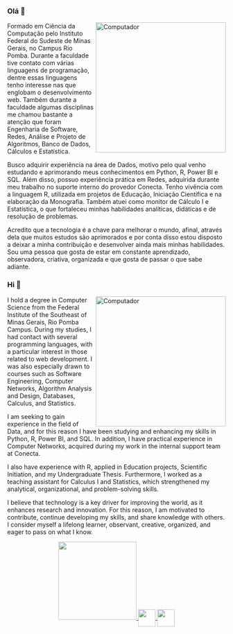 ### Olá 👋
<img src="ciencia-de-dados.png" min-width="300px" max-width="300px" width="300px" align="right" alt="Computador">
<p align="left">
Formado em Ciência da Computação pelo Instituto Federal do Sudeste de Minas Gerais, no Campus Rio Pomba. Durante a faculdade tive contato com várias linguagens de programação, dentre essas linguagens tenho interesse nas que englobam o desenvolvimento web. Também durante a faculdade algumas disciplinas me chamou bastante a atenção que foram Engenharia de Software, Redes, Análise e Projeto de Algoritmos, Banco de Dados, Cálculos e Estatística. 
  
Busco adquirir experiência na área de Dados, motivo pelo qual venho estudando e aprimorando meus conhecimentos em Python, R, Power BI e SQL. Além disso, possuo experiência prática em Redes, adquirida durante meu trabalho no suporte interno do provedor Conecta.
Tenho vivência com a linguagem R, utilizada em projetos de Educação, Iniciação Científica e na elaboração da Monografia. Também atuei como monitor de Cálculo I e Estatística, o que fortaleceu minhas habilidades analíticas, didáticas e de resolução de problemas.

Acredito que a tecnologia é a chave para melhorar o mundo, afinal, através dela que muitos estudos são aprimorados e por conta disso estou disposto a deixar a minha contribuição e desenvolver ainda mais minhas habilidades. Sou uma pessoa que gosta de estar em constante aprendizado, observadora, criativa, organizada e que gosta de passar o que sabe adiante.
</p>

### Hi 👋
<img src="ciencia-de-dados2.png" min-width="300px" max-width="300px" width="300px" align="right" alt="Computador">
<p align="left">
I hold a degree in Computer Science from the Federal Institute of the Southeast of Minas Gerais, Rio Pomba Campus. During my studies, I had contact with several programming languages, with a particular interest in those related to web development. I was also especially drawn to courses such as Software Engineering, Computer Networks, Algorithm Analysis and Design, Databases, Calculus, and Statistics.

I am seeking to gain experience in the field of Data, and for this reason I have been studying and enhancing my skills in Python, R, Power BI, and SQL. In addition, I have practical experience in Computer Networks, acquired during my work in the internal support team at Conecta.

I also have experience with R, applied in Education projects, Scientific Initiation, and my Undergraduate Thesis. Furthermore, I worked as a teaching assistant for Calculus I and Statistics, which strengthened my analytical, organizational, and problem-solving skills.

I believe that technology is a key driver for improving the world, as it enhances research and innovation. For this reason, I am motivated to contribute, continue developing my skills, and share knowledge with others. I consider myself a lifelong learner, observant, creative, organized, and eager to pass on what I know.

<p align="center">
  
<a href="hhttps://github.com/pablofsalmeida">
<img loading="lazy" height="180em" src="https://github-readme-stats.vercel.app/api/top-langs/?username=pablofsalmeida&layout=compact&langs_count=7&theme=dracula"/>

  <a href="https://www.instagram.com/bin.almeida" target="blank">
    <img align="center" src="instagram.png" height="40" width="40" />
  </a>
  <a href="https://www.linkedin.com/in/binalmeida7/" target="blank">
    <img align="center" src="linkedin.png" height="40" width="40" />
  </a>
</p>

